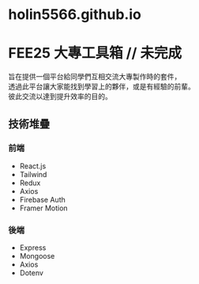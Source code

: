# holin5566.github.io
# FEE25 大專工具箱 // 未完成
旨在提供一個平台給同學們互相交流大專製作時的套件，<br/>
透過此平台讓大家能找到學習上的夥伴，或是有經驗的前輩。<br/>
彼此交流以達到提升效率的目的。


## 技術堆疊
### 前端
- React.js
- Tailwind
- Redux
- Axios
- Firebase Auth
- Framer Motion
### 後端
- Express
- Mongoose
- Axios
- Dotenv
